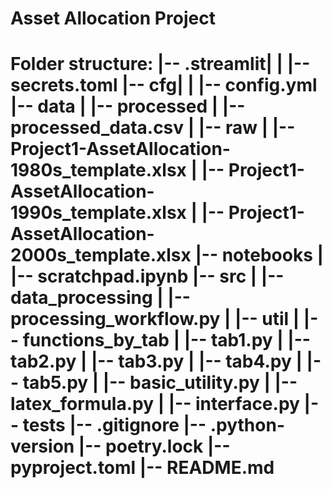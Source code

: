 <h1>Asset Allocation Project<h1>

**Folder structure:**
|-- .streamlit|
|   |-- secrets.toml
|-- cfg|
|   |-- config.yml
|-- data
|   |-- processed
|       |-- processed_data.csv
|   |-- raw
|       |-- Project1-AssetAllocation-1980s_template.xlsx
|       |-- Project1-AssetAllocation-1990s_template.xlsx
|       |-- Project1-AssetAllocation-2000s_template.xlsx
|-- notebooks
|   |-- scratchpad.ipynb
|-- src
|   |-- data_processing
|       |-- processing_workflow.py
|   |-- util
|       |-- functions_by_tab
|           |-- tab1.py
|           |-- tab2.py
|           |-- tab3.py
|           |-- tab4.py
|           |-- tab5.py
|       |-- basic_utility.py
|       |-- latex_formula.py
|   |-- interface.py
|-- tests
|-- .gitignore
|-- .python-version
|-- poetry.lock
|-- pyproject.toml
|-- README.md
